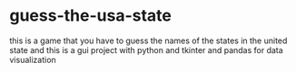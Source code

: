 # guess-the-usa-state
this is a game that you have to guess the names of the states in the united state and this is a gui project with python and tkinter and pandas for data visualization
